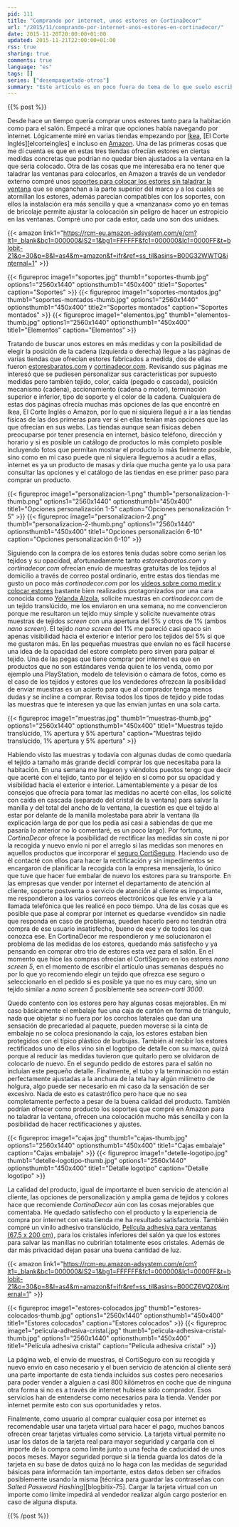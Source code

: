 ```yaml
---
pid: 111
title: "Comprando por internet, unos estores en CortinaDecor"
url: "/2015/11/comprando-por-internet-unos-estores-en-cortinadecor/"
date: 2015-11-20T20:00:00+01:00
updated: 2015-11-21T22:00:00+01:00
rss: true
sharing: true
comments: true
language: "es"
tags: []
series: ["desempaquetado-otros"]
summary: "Este artículo es un poco fuera de tema de lo que suelo escribir en el _blog_, aunque como está relacionado con tiendas y compras por internet tiene algunos consejos a tener en las tiendas que se aventuren a vender y usuarios a comprar por internet."
---
```


{{% post %}}

Desde hace un tiempo quería comprar unos estores tanto para la habitación como para el salón. Empecé a mirar que opciones había navegando por internet. Lógicamente miré en varias tiendas empezando por [Ikea](http://www.ikea.com/es/es/), [El Corte Inglés][elcorteingles] e incluso en [Amazon](https://www.amazon.es/). Una de las primeras cosas que me dí cuenta es que en estas tres tiendas ofrecían estores en ciertas medidas concretas que podrían no quedar bien ajustados a la ventana en la que sería colocado. Otra de las cosas que me interesaba era no tener que taladrar las ventanas para colocarlos, en Amazon a través de un vendedor externo compré unos <a rel="nofollow" href="https://www.amazon.es/gp/product/B00G32WWTQ/ref=as_li_ss_tl?ie=UTF8&camp=3626&creative=24822&creativeASIN=B00G32WWTQ&linkCode=as2&tag=blobit-21">soportes para colocar los estores sin taladrar la ventana</a><img src="https://ir-es.amazon-adsystem.com/e/ir?t=blobit-21&l=as2&o=30&a=B00G32WWTQ" width="1" height="1" border="0" alt="" style="border:none !important; margin:0px !important;" /> que se enganchan a la parte superior del marco y a los cuales se atornillan los estores, además parecían compatibles con los soportes, con ellos la instalación era más sencilla y que a «manzanas» como yo en temas de bricolaje permite ajustar la colocación sin peligro de hacer un estropicio en las ventanas. Compré uno por cada estor, cada uno son dos unidaes.

{{< amazon
    link1="https://rcm-eu.amazon-adsystem.com/e/cm?lt1=_blank&bc1=000000&IS2=1&bg1=FFFFFF&fc1=000000&lc1=0000FF&t=blobit-21&o=30&p=8&l=as4&m=amazon&f=ifr&ref=ss_til&asins=B00G32WWTQ&internal=1" >}}

{{< figureproc
    image1="soportes.jpg" thumb1="soportes-thumb.jpg" options1="2560x1440" optionsthumb1="450x400" title1="Soportes"
    caption="Soportes" >}}
{{< figureproc
    image1="soportes-montados.jpg" thumb1="soportes-montados-thumb.jpg" options1="2560x1440" optionsthumb1="450x400" title2="Soportes montados"
    caption="Soportes montados" >}}
{{< figureproc
    image1="elementos.jpg" thumb1="elementos-thumb.jpg" options1="2560x1440" optionsthumb1="450x400" title1="Elementos"
    caption="Elementos" >}}

Tratando de buscar unos estores en más medidas y con la posibilidad de elegir la posición de la cadena (izquierda o derecha) llegue a las páginas de varias tiendas que ofrecían estores fabricados a medida, dos de ellas fueron [estoresbaratos.com](http://www.estoresbaratos.com/) y [cortinadecor.com](http://www.cortinadecor.com/). Revisando sus páginas me interesó que se pudiesen personalizar sus características por supuesto medidas pero también tejido, color, caída (pegado o cascada), posición mecanismo (cadena), accionamiento (cadena o motor), terminación superior e inferior, tipo de soporte y el color de la cadena. Cualquiera de estas dos páginas ofrecía muchas más opciones de las que encontré en Ikea, El Corte Inglés o Amazon, por lo que ni siquiera llegué a ir a las tiendas físicas de las dos primeras para ver si en ellas tenían más opciones que las que ofrecían en sus webs. Las tiendas aunque sean físicas deben preocuparse por tener presencia en internet, básico teléfono, dirección y horario y si es posible un catálogo de productos lo más completo posible incluyendo fotos que permitan mostrar el producto lo más fielmente posible, sino como en mi caso puede que ni siquiera lleguemos a acudir a ellas, internet es ya un producto de masas y diría que mucha gente ya lo usa para consultar las opciones y el catálogo de las tiendas en ese primer paso para comprar un producto.

{{< figureproc
    image1="personalizacion-1.png" thumb1="personalizacion-1-thumb.png" options1="2560x1440" optionsthumb1="450x400" title1="Opciones personalización 1-5"
    caption="Opciones personalización 1-5" >}}
{{< figureproc
    image1="personalizacion-2.png" thumb1="personalizacion-2-thumb.png" options1="2560x1440" optionsthumb1="450x400" title1="Opciones personalización 6-10"
    caption="Opciones personalización 6-10" >}}

Siguiendo con la compra de los estores tenía dudas sobre como serían los tejidos y su opacidad, afortunadamente tanto _estoresbaratos.com_ y _cortinadecor.com_ ofrecían envío de muestras gratuitas de los tejidos al domicilio a través de correo postal ordinario, entre estas dos tiendas me gusto un poco más _cortinadecor.com_ por los [vídeos sobre como medir y colocar estores](https://www.youtube.com/user/cortinadecor) bastante bien realizados protagonizados por una cara conocida como [Yolanda Alzola](https://es.wikipedia.org/wiki/Yolanda_Alzola), solicite muestras en _cortinadecor.com_ de un tejido translúcido, me los enviaron en una semana, no me convencieron porque me resultaron un tejido muy simple y solicite nuevamente otras muestras de tejidos _screen_ con una apertura del 5% y otros de 1% (ambos _nano screen_). El tejido _nano screen_ del 1% me pareció casi opaco sin apenas visibilidad hacia el exterior e interior pero los tejidos del 5% si que me gustaron más. En las pequeñas muestras que envían no es fácil hacerse una idea de la opacidad del estore completo pero sirven para palpar el tejido. Una de las pegas que tiene comprar por internet es que en productos que no son estándares venda quien te los venda, como por ejemplo una PlayStation, modelo de televisión o cámara de fotos, como es el caso de los tejidos y estores que los vendedores ofrezcan la posibilidad de enviar muestras es un acierto para que al comprador tenga menos dudas y se incline a comprar. Revisa todos los tipos de tejido y pide todas las muestras que te interesen ya que las envían juntas en una sola carta.

{{< figureproc
    image1="muestras.jpg" thumb1="muestras-thumb.jpg" options1="2560x1440" optionsthumb1="450x400" title1="Muestras tejido translúcido, 1% apertura y 5% apertura"
    caption="Muestras tejido translúcido, 1% apertura y 5% apertura" >}}

Habiendo visto las muestras y todavía con algunas dudas de como quedaría el tejido a tamaño más grande decidí comprar los que necesitaba para la habitación. En una semana me llegaron y viéndolos puestos tengo que decir que acerté con el tejido, tanto por el tejido en sí como por su opacidad y visibilidad hacia el exterior e interior. Lamentablemente y a pesar de los consejos que ofrecía para tomar las medidas no acerté con ellas, los solicité con caída en cascada (separado del cristal de la ventana) para salvar la manilla y del total del ancho de la ventana, la cuestión es que el tejido al estar por delante de la manilla molestaba para abrir la ventana (la explicación larga de por que los pedía así casi a sabiendas de que me pasaría lo anterior no lo comentaré, es un poco largo). Por fortuna, _CortinaDecor_ ofrece la posibilidad de rectificar las medidas sin coste ni por la recogida y nuevo envío ni por el arreglo si las medidas son menores en aquellos productos que incorporar el [seguro CortiSeguro](http://www.cortinadecor.com/info/213/corti-seguro). Haciendo uso de él contacté con ellos para hacer la rectificación y sin impedimentos se encargaron de planificar la recogida con la empresa mensajería, lo único que tuve que hacer fue embalar de nuevo los estores para su transporte. En las empresas que vender por internet el departamento de atención al cliente, soporte postventa o servicio de atención al cliente es importante, me respondieron a los varios correos electrónicos que les envíe y a la llamada telefónica que les realicé en poco tiempo. Una de las cosas que es posible que pase al comprar por internet es quedarse «vendido» sin nadie que responda en caso de problemas, pueden hacerlo pero no tendrán otra compra de ese usuario insatisfecho, bueno de ese y de todos los que conozca ese. En CortinaDecor me respondieron y me solucionaron el problema de las medidas de los estores, quedando más satisfecho y ya pensando en comprar otro trio de estores esta vez para el salón. En el momento que hice las compras ofrecían el CortiSeguro en los estores _nano screen 5_, en el momento de escribir el artículo unas semanas después no por lo que yo recomiendo elegir un tejido que ofrezca ese seguro o seleccionarlo en el pedido si es posible ya que no es muy caro, sino un tejido similar a _nano screen 5_ posiblemente sea _screen-corti 3000_.

Quedo contento con los estores pero hay algunas cosas mejorables. En mi caso básicamente el embalaje fue una caja de cartón en forma de triángulo, nada que objetar si no fuera por los corchos laterales que dan una sensación de precariedad al paquete, pueden moverse si la cinta de embalaje no se coloca presionando la caja, los estores estaban bien protegidos con el típico plástico de burbujas. También al recibir los estores rectificados uno de ellos vino sin el logotipo de detalle con su marca, quizá porque al reducir las medidas tuvieron que quitarlo pero se olvidaron de colocarlo de nuevo. En el segundo pedido de estores para el salón no incluían este pequeño detalle. Finalmente, el tubo y la terminación no están perfectamente ajustadas a la anchura de la tela hay algún milímetro de holgura, algo puede ser necesario en mi caso da la sensación de ser excesivo. Nada de esto es catastrófico pero hace que no sea completamente perfecto a pesar de la buena calidad del producto. También podrían ofrecer como producto los soportes que compré en Amazon para no taladrar la ventana, ofrecen una colocación mucho más sencilla y con la posibilidad de hacer rectificaciones y ajustes.

{{< figureproc
    image1="cajas.jpg" thumb1="cajas-thumb.jpg" options1="2560x1440" optionsthumb1="450x400" title1="Cajas embalaje"
    caption="Cajas embalaje" >}}
{{< figureproc
    image1="detelle-logotipo.jpg" thumb1="detelle-logotipo-thumb.jpg" options1="2560x1440" optionsthumb1="450x400" title1="Detalle logotipo"
    caption="Detalle logotipo" >}}

La calidad del producto, igual de importante el buen servicio de atención al cliente, las opciones de personalización y amplia gama de tejidos y colores hace que recomiende _CortinaDecor_ aún con las cosas mejorables que comentaba. He quedado satisfecho con el producto y la experiencia de compra por internet con esta tienda me ha resultado satisfactoria. También compré un vinilo adhesivo translúcido, <a rel="nofollow" href="https://www.amazon.es/gp/product/B00CZ6VQZ0/ref=as_li_ss_tl?ie=UTF8&camp=3626&creative=24822&creativeASIN=B00CZ6VQZ0&linkCode=as2&tag=blobit-21">Película adhesiva para ventanas (67,5 x 200 cm)</a><img src="https://ir-es.amazon-adsystem.com/e/ir?t=blobit-21&l=as2&o=30&a=B00CZ6VQZ0" width="1" height="1" border="0" alt="" style="border:none !important; margin:0px !important;" />, para los cristales inferiores del salón ya que los estores para salvar las manillas no cubrirían totalmente esos cristales. Además de dar más privacidad dejan pasar una buena cantidad de luz.

{{< amazon
    link1="https://rcm-eu.amazon-adsystem.com/e/cm?lt1=_blank&bc1=000000&IS2=1&bg1=FFFFFF&fc1=000000&lc1=0000FF&t=blobit-21&o=30&p=8&l=as4&m=amazon&f=ifr&ref=ss_til&asins=B00CZ6VQZ0&internal=1" >}}

{{< figureproc
    image1="estores-colocados.jpg" thumb1="estores-colocados-thumb.jpg" options1="2560x1440" optionsthumb1="450x400" title1="Estores colocados"
    caption="Estores colocados" >}}
{{< figureproc
    image1="pelicula-adhesiva-cristal.jpg" thumb1="pelicula-adhesiva-cristal-thumb.jpg" options1="2560x1440" optionsthumb1="450x400" title1="Película adhesiva cristal"
    caption="Película adhesiva cristal" >}}

La página web, el envío de muestras, el CortiSeguro con su recogida y nuevo envío en caso necesario y el buen servicio de atención al cliente será una parte importante de esta tienda incluidos sus costes pero necesarios para poder vender a alguien a casi 800 kilómetros en coche que de ninguna otra forma si no es a través de internet hubiese sido comprador. Esos servicios han de entenderse como necesarios para la tienda. Vender por internet permite esto con sus oportunidades y retos.

Finalmente, como usuario al comprar cualquier cosa por internet es recomendable usar una tarjeta virtual para hacer el pago, muchos bancos ofrecen crear tarjetas virtuales como servicio. La tarjeta virtual permite no usar los datos de la tarjeta real para mayor seguridad y cargarla con el importe de la compra como límite junto a una fecha de caducidad de unos pocos meses. Mayor seguridad porque si la tienda guarda los datos de la tarjeta en su base de datos quizá no lo haga con las medidas de seguridad básicas para información tan importante, estos datos deben ser cifrados posiblemente usando la misma [técnica para guardar las contraseñas con _Salted Password Hashing_][blogbitix-75]. Cargar la tarjeta virtual con un importe como límite impedirá al vendedor realizar algún cargo posterior en caso de alguna disputa.

{{% /post %}}
